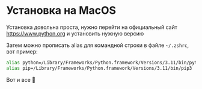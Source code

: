 # Установка на MacOS

Установка довольна проста, нужно перейти на официальный сайт <https://www.python.org> и установить нужную версию

Затем можно прописать alias для командной строки в файле `~/.zshrc`, вот пример:

```zsh
alias python=/Library/Frameworks/Python.framework/Versions/3.11/bin/python3
alias pip=/Library/Frameworks/Python.framework/Versions/3.11/bin/pip3
```

Вот и все 🎉
